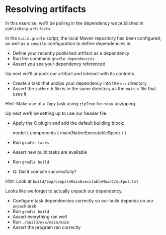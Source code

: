 # Resolving artifacts

In this exercise, we'll be pulling in the dependency we published in `publishing-artifacts`.

In the `build.gradle` script, the local Maven repository has been configured, as well as a `compile` configuration to define dependencies in.

- Define your recently published artifact as a dependency
- Run the command `gradle dependencies`
- Assert you see your dependency referenced

Up next we'll unpack our artifact and interact with its contents.

- Create a task that unzips your dependency into the `src` directory
- Assert the `author.h` file is in the same directory as the `main.c` file that uses it

_Hint_: Make use of a `Copy` task using `zipTree` for easy unzipping.

Up next we'll be setting up to use our header file.

- Apply the C plugin and add the default building block:

    model {
        components {
            main(NativeExecutableSpec)
        }
    }

- Run `gradle tasks`
- Assert new build tasks are available
- Run `gradle build`
- Q: Did it compile successfully?

_Hint_: Look at `build/tmp/compileMainExecutableMainC/output.txt`

Looks like we forgot to actually unpack our dependency.

- Configure task dependencies correctly so our build depends on our `unpack` task
- Run `gradle build`
- Assert everything ran well
- Run `./build/exe/main/main`
- Assert the program ran correctly
